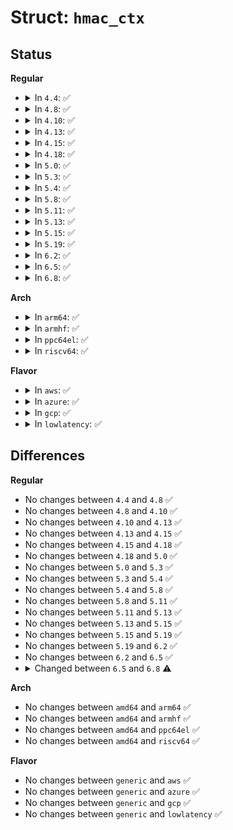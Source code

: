 # Struct: <code>hmac_ctx</code>

## Status
<b>Regular</b>
<ul>
<li>
<details>
<summary>In <code>4.4</code>: ✅</summary>

```c
struct hmac_ctx {
    struct crypto_shash *hash;
};
```
</details>
</li>
<li>
<details>
<summary>In <code>4.8</code>: ✅</summary>

```c
struct hmac_ctx {
    struct crypto_shash *hash;
};
```
</details>
</li>
<li>
<details>
<summary>In <code>4.10</code>: ✅</summary>

```c
struct hmac_ctx {
    struct crypto_shash *hash;
};
```
</details>
</li>
<li>
<details>
<summary>In <code>4.13</code>: ✅</summary>

```c
struct hmac_ctx {
    struct crypto_shash *hash;
};
```
</details>
</li>
<li>
<details>
<summary>In <code>4.15</code>: ✅</summary>

```c
struct hmac_ctx {
    struct crypto_shash *hash;
};
```
</details>
</li>
<li>
<details>
<summary>In <code>4.18</code>: ✅</summary>

```c
struct hmac_ctx {
    struct crypto_shash *hash;
};
```
</details>
</li>
<li>
<details>
<summary>In <code>5.0</code>: ✅</summary>

```c
struct hmac_ctx {
    struct crypto_shash *hash;
};
```
</details>
</li>
<li>
<details>
<summary>In <code>5.3</code>: ✅</summary>

```c
struct hmac_ctx {
    struct crypto_shash *hash;
};
```
</details>
</li>
<li>
<details>
<summary>In <code>5.4</code>: ✅</summary>

```c
struct hmac_ctx {
    struct crypto_shash *hash;
};
```
</details>
</li>
<li>
<details>
<summary>In <code>5.8</code>: ✅</summary>

```c
struct hmac_ctx {
    struct crypto_shash *hash;
};
```
</details>
</li>
<li>
<details>
<summary>In <code>5.11</code>: ✅</summary>

```c
struct hmac_ctx {
    struct crypto_shash *hash;
};
```
</details>
</li>
<li>
<details>
<summary>In <code>5.13</code>: ✅</summary>

```c
struct hmac_ctx {
    struct crypto_shash *hash;
};
```
</details>
</li>
<li>
<details>
<summary>In <code>5.15</code>: ✅</summary>

```c
struct hmac_ctx {
    struct crypto_shash *hash;
};
```
</details>
</li>
<li>
<details>
<summary>In <code>5.19</code>: ✅</summary>

```c
struct hmac_ctx {
    struct crypto_shash *hash;
};
```
</details>
</li>
<li>
<details>
<summary>In <code>6.2</code>: ✅</summary>

```c
struct hmac_ctx {
    struct crypto_shash *hash;
};
```
</details>
</li>
<li>
<details>
<summary>In <code>6.5</code>: ✅</summary>

```c
struct hmac_ctx {
    struct crypto_shash *hash;
};
```
</details>
</li>
<li>
<details>
<summary>In <code>6.8</code>: ✅</summary>

```c
struct hmac_ctx {
    struct crypto_shash *hash;
    u8 pads[0];
};
```
</details>
</li>
</ul>
<b>Arch</b>
<ul>
<li>
<details>
<summary>In <code>arm64</code>: ✅</summary>

```c
struct hmac_ctx {
    struct crypto_shash *hash;
};
```
</details>
</li>
<li>
<details>
<summary>In <code>armhf</code>: ✅</summary>

```c
struct hmac_ctx {
    struct crypto_shash *hash;
};
```
</details>
</li>
<li>
<details>
<summary>In <code>ppc64el</code>: ✅</summary>

```c
struct hmac_ctx {
    struct crypto_shash *hash;
};
```
</details>
</li>
<li>
<details>
<summary>In <code>riscv64</code>: ✅</summary>

```c
struct hmac_ctx {
    struct crypto_shash *hash;
};
```
</details>
</li>
</ul>
<b>Flavor</b>
<ul>
<li>
<details>
<summary>In <code>aws</code>: ✅</summary>

```c
struct hmac_ctx {
    struct crypto_shash *hash;
};
```
</details>
</li>
<li>
<details>
<summary>In <code>azure</code>: ✅</summary>

```c
struct hmac_ctx {
    struct crypto_shash *hash;
};
```
</details>
</li>
<li>
<details>
<summary>In <code>gcp</code>: ✅</summary>

```c
struct hmac_ctx {
    struct crypto_shash *hash;
};
```
</details>
</li>
<li>
<details>
<summary>In <code>lowlatency</code>: ✅</summary>

```c
struct hmac_ctx {
    struct crypto_shash *hash;
};
```
</details>
</li>
</ul>

## Differences
<b>Regular</b>
<ul>
<li>
No changes between <code>4.4</code> and <code>4.8</code> ✅
</li>
<li>
No changes between <code>4.8</code> and <code>4.10</code> ✅
</li>
<li>
No changes between <code>4.10</code> and <code>4.13</code> ✅
</li>
<li>
No changes between <code>4.13</code> and <code>4.15</code> ✅
</li>
<li>
No changes between <code>4.15</code> and <code>4.18</code> ✅
</li>
<li>
No changes between <code>4.18</code> and <code>5.0</code> ✅
</li>
<li>
No changes between <code>5.0</code> and <code>5.3</code> ✅
</li>
<li>
No changes between <code>5.3</code> and <code>5.4</code> ✅
</li>
<li>
No changes between <code>5.4</code> and <code>5.8</code> ✅
</li>
<li>
No changes between <code>5.8</code> and <code>5.11</code> ✅
</li>
<li>
No changes between <code>5.11</code> and <code>5.13</code> ✅
</li>
<li>
No changes between <code>5.13</code> and <code>5.15</code> ✅
</li>
<li>
No changes between <code>5.15</code> and <code>5.19</code> ✅
</li>
<li>
No changes between <code>5.19</code> and <code>6.2</code> ✅
</li>
<li>
No changes between <code>6.2</code> and <code>6.5</code> ✅
</li>
<li>
<details>
<summary>Changed between <code>6.5</code> and <code>6.8</code> ⚠️</summary>
<ul>
<li>
<b>Field added. </b>
<code>u8 pads[0]</code>
</li>
</ul>
</details>
</li>
</ul>
<b>Arch</b>
<ul>
<li>
No changes between <code>amd64</code> and <code>arm64</code> ✅
</li>
<li>
No changes between <code>amd64</code> and <code>armhf</code> ✅
</li>
<li>
No changes between <code>amd64</code> and <code>ppc64el</code> ✅
</li>
<li>
No changes between <code>amd64</code> and <code>riscv64</code> ✅
</li>
</ul>
<b>Flavor</b>
<ul>
<li>
No changes between <code>generic</code> and <code>aws</code> ✅
</li>
<li>
No changes between <code>generic</code> and <code>azure</code> ✅
</li>
<li>
No changes between <code>generic</code> and <code>gcp</code> ✅
</li>
<li>
No changes between <code>generic</code> and <code>lowlatency</code> ✅
</li>
</ul>

